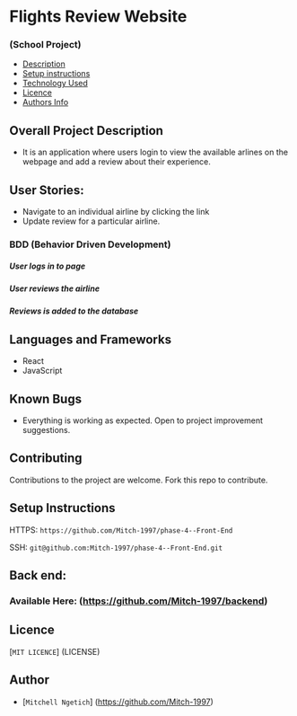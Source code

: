 # Flights Review Website

### (School Project)

+ [Description](#overall-project-description)
+ [Setup instructions](#setup-instructions)
+ [Technology Used](#languages-and-frameworks)
+ [Licence](#Licence)
+ [Authors Info](#Author)

## Overall Project Description

- It is an application where users login to view the available arlines on the webpage and add a review about their experience.

## User Stories:

- Navigate to an individual airline by clicking the link
- Update review for a particular airline.

### BDD (Behavior Driven Development)

##### User logs in to page
##### User reviews the airline
##### Reviews is added to the database 


## Languages and Frameworks

- React
- JavaScript

## Known Bugs

- Everything is working as expected. Open to project improvement suggestions.

## Contributing

Contributions to the project are welcome. Fork this repo to contribute.

## Setup Instructions

HTTPS: `https://github.com/Mitch-1997/phase-4--Front-End`

SSH: `git@github.com:Mitch-1997/phase-4--Front-End.git`

## Back end:

### Available Here: (https://github.com/Mitch-1997/backend)

## Licence
[`MIT LICENCE`] (LICENSE)

## Author

- [`Mitchell Ngetich`] (https://github.com/Mitch-1997)


